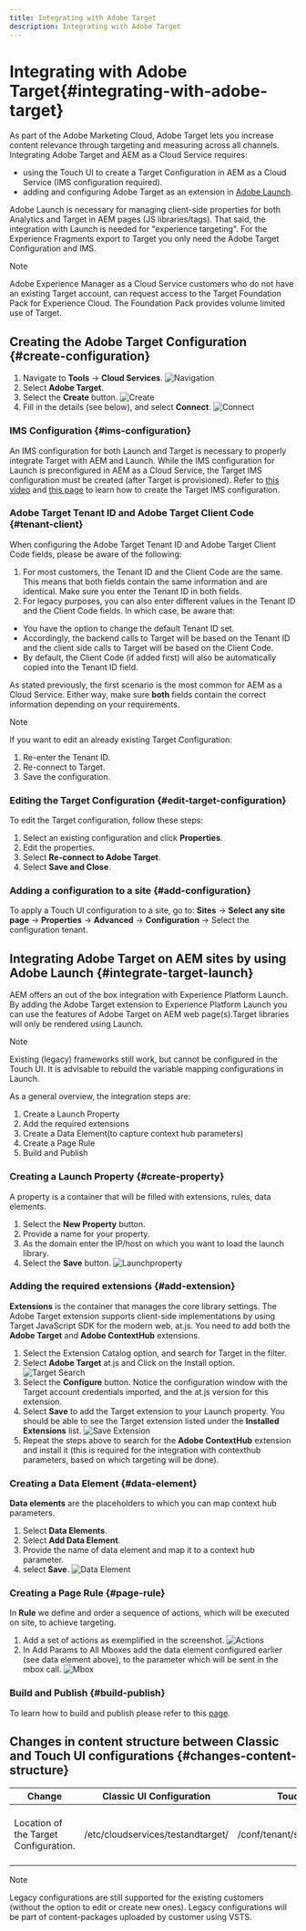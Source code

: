 ```yaml
---
title: Integrating with Adobe Target
description: Integrating with Adobe Target 
---
```


# Integrating with Adobe Target{#integrating-with-adobe-target}

As part of the Adobe Marketing Cloud, Adobe Target lets you increase content relevance through targeting and measuring across all channels. Integrating Adobe Target and AEM as a Cloud Service requires:

* using the Touch UI to create a Target Configuration in AEM as a Cloud Service (IMS configuration required).
* adding and configuring Adobe Target as an extension in [Adobe Launch](https://docs.adobe.com/content/help/en/launch/using/intro/get-started/quick-start.html).

Adobe Launch is necessary for managing client-side properties for both Analytics and Target in AEM pages (JS libraries/tags). That said, the integration with Launch is needed for "experience targeting". For the Experience Fragments export to Target you only need the Adobe Target Configuration and IMS.

>[!NOTE]
>
>Adobe Experience Manager as a Cloud Service customers who do not have an existing Target account, can request access to the Target Foundation Pack for Experience Cloud. The Foundation Pack provides volume limited use of Target.

## Creating the Adobe Target Configuration {#create-configuration}

1. Navigate to **Tools** → **Cloud Services**.
![Navigation](assets/cloudservice1.png "Navigation")
2. Select **Adobe Target**.
3. Select the **Create** button.
![Create](assets/tenant1.png "Create")
4. Fill in the details (see below), and select **Connect**.
![Connect](assets/open_screen1.png "Connect")

### IMS Configuration {#ims-configuration}

An IMS configuration for both Launch and Target is necessary to properly integrate Target with AEM and Launch. While the IMS configuration for Launch is preconfigured in AEM as a Cloud Service, the Target IMS configuration must be created (after Target is provisioned). Refer to [this video](https://helpx.adobe.com/experience-manager/kt/sites/using/aem-sites-target-standard-technical-video-understand.html) and [this page](https://docs.adobe.com/content/help/en/experience-manager-65/administering/integration/integration-ims-adobe-io.html) to learn how to create the Target IMS configuration.

### Adobe Target Tenant ID and Adobe Target Client Code {#tenant-client}

When configuring the Adobe Target Tenant ID and Adobe Target Client Code fields, please be aware of the following:

1. For most customers, the Tenant ID and the Client Code are the same. This means that both fields contain the same information and are identical. Make sure you enter the Tenant ID in both fields.
2. For legacy purposes, you can also enter different values in the Tenant ID and the Client Code fields. In which case, be aware that:

* You have the option to change the default Tenant ID set.
* Accordingly, the backend calls to Target will be based on the Tenant ID and the client side calls to Target will be based on the Client Code.
* By default, the Client Code (if added first) will also be automatically copied into the Tenant ID field.

As stated previously, the first scenario is the most common for AEM as a Cloud Service. Either way, make sure **both** fields contain the correct information depending on your requirements.

>[!NOTE]
>
> If you want to edit an already existing Target Configuration:
>
> 1. Re-enter the Tenant ID.
> 2. Re-connect to Target.
> 3. Save the configuration.

### Editing the Target Configuration {#edit-target-configuration}

To edit the Target configuration, follow these steps:

1. Select an existing configuration and click **Properties**.
2. Edit the properties.
3. Select **Re-connect to Adobe Target**.
4. Select **Save and Close**.

### Adding a configuration to a site {#add-configuration}

To apply a Touch UI configuration to a site, go to: **Sites** → **Select any site page** → **Properties** → **Advanced** → **Configuration** → Select the configuration tenant.

## Integrating Adobe Target on AEM sites by using Adobe Launch {#integrate-target-launch}

AEM offers an out of the box integration with Experience Platform Launch. By adding the Adobe Target extension to Experience Platform Launch you can use the features of Adobe Target on AEM web page(s).Target libraries will only be rendered using Launch.

>[!NOTE]
>
>Existing (legacy) frameworks still work, but cannot be configured in the Touch UI. It is advisable to rebuild the variable mapping configurations in Launch.

As a general overview, the integration steps are:

1. Create a Launch Property
2. Add the required extensions
3. Create a Data Element(to capture context hub parameters)
4. Create a Page Rule
5. Build and Publish

### Creating a Launch Property {#create-property}

A property is a container that will be filled with extensions, rules, data elements.

1. Select the **New Property** button.
2. Provide a name for your property.
3. As the domain enter the IP/host on which you want to load the launch library.
4. Select the **Save** button.
![Launchproperty](assets/properties_newproperty1.png "Launchproperty")

### Adding the required extensions {#add-extension}

**Extensions** is the container that manages the core library settings. The Adobe Target extension supports client-side implementations by using Target JavaScript SDK for the modern web, at.js. You need to add both the **Adobe Target** and **Adobe ContextHub** extensions.

1. Select the Extension Catalog option, and search for Target in the filter.
2. Select **Adobe Target** at.js and Click on the Install option.
![Target Search](assets/search_ext1.png "Target Search")
3. Select the **Configure** button. Notice the configuration window with the Target account credentials imported, and the at.js version for this extension.
4. Select **Save** to add the Target extension to your Launch property. You should be able to see the Target extension listed under the **Installed Extensions** list.
![Save Extension](assets/configure_extension1.png "Save Extension")
5. Repeat the steps above to search for the **Adobe ContextHub** extension and install it (this is required for the integration with contexthub parameters, based on which targeting will be done).

### Creating a Data Element {#data-element}

**Data elements** are the placeholders to which you can map context hub parameters.

1. Select **Data Elements**.
2. Select **Add Data Element**.
3. Provide the name of data element and map it to a context hub parameter.
4. select **Save**.
![Data Element](assets/data_elem1.png "Data Element")

### Creating a Page Rule {#page-rule}

In **Rule** we define and order a sequence of actions, which will be executed on site, to achieve targeting.

1. Add a set of actions as exemplified in the screenshot.
![Actions](assets/rules1.png "Actions")
2. In Add Params to All Mboxes add the data element configured earlier (see data element above), to the parameter which will be sent in the mbox call.
![Mbox](assets/map_data1.png "Actions")

### Build and Publish {#build-publish}

To learn how to build and publish please refer to this [page](https://docs.adobe.com/content/help/en/experience-manager-learn/aem-target-tutorial/aem-target-implementation/using-launch-adobe-io.html).

## Changes in content structure between Classic and Touch UI configurations {#changes-content-structure}

| **Change** | **Classic UI Configuration** | **Touch UI Configuration** | **Consequences** |
|---|---|---|---|
| Location of the Target Configuration. | /etc/cloudservices/testandtarget/ | /conf/tenant/settings/cloudservices/target | Earlier multiple configurations were present under /etc/cloudservices/testandtarget but now single configuration will be present under a tenant. |

>[!NOTE]
>
>Legacy configurations are still supported for the existing customers (without the option to edit or create new ones). Legacy configurations will be part of content-packages uploaded by customer using VSTS.
